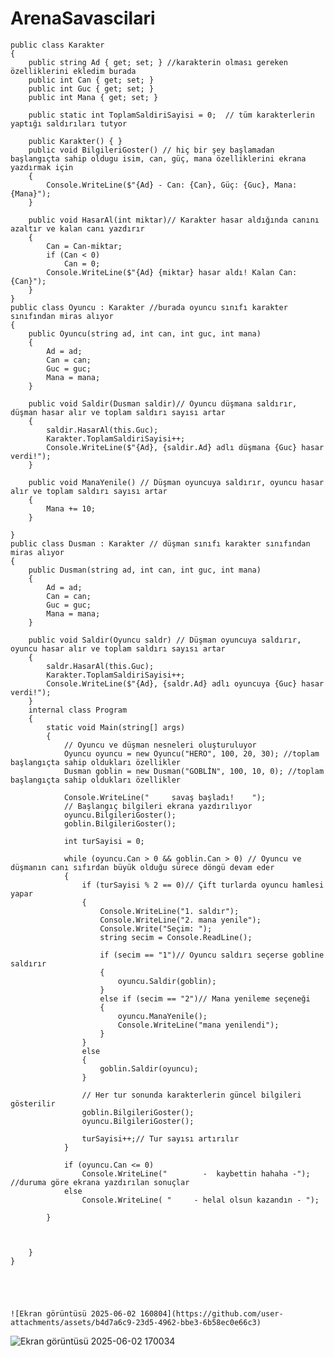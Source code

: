 # ArenaSavascilari

    public class Karakter
    {
        public string Ad { get; set; } //karakterin olması gereken özelliklerini ekledim burada
        public int Can { get; set; }  
        public int Guc { get; set; }
        public int Mana { get; set; }
      
        public static int ToplamSaldiriSayisi = 0;  // tüm karakterlerin yaptığı saldırıları tutyor

        public Karakter() { }
        public void BilgileriGoster() // hiç bir şey başlamadan başlangıçta sahip oldugu isim, can, güç, mana özelliklerini ekrana yazdırmak için
        {
            Console.WriteLine($"{Ad} - Can: {Can}, Güç: {Guc}, Mana: {Mana}");
        }
        
        public void HasarAl(int miktar)// Karakter hasar aldığında canını azaltır ve kalan canı yazdırır
        {
            Can = Can-miktar;
            if (Can < 0)
                Can = 0;
            Console.WriteLine($"{Ad} {miktar} hasar aldı! Kalan Can: {Can}");
        }
    }
    public class Oyuncu : Karakter //burada oyuncu sınıfı karakter sınıfından miras alıyor
    {
        public Oyuncu(string ad, int can, int guc, int mana)
        {
            Ad = ad;
            Can = can;
            Guc = guc;
            Mana = mana;
        }
        
        public void Saldir(Dusman saldir)// Oyuncu düşmana saldırır, düşman hasar alır ve toplam saldırı sayısı artar
        {
            saldir.HasarAl(this.Guc);
            Karakter.ToplamSaldiriSayisi++;
            Console.WriteLine($"{Ad}, {saldir.Ad} adlı düşmana {Guc} hasar verdi!");
        }
        
        public void ManaYenile() // Düşman oyuncuya saldırır, oyuncu hasar alır ve toplam saldırı sayısı artar
        {
            Mana += 10;
        }

    }
    public class Dusman : Karakter // düşman sınıfı karakter sınıfından miras alıyor
    {
        public Dusman(string ad, int can, int guc, int mana)
        {
            Ad = ad;
            Can = can;
            Guc = guc;
            Mana = mana;
        }

        public void Saldir(Oyuncu saldr) // Düşman oyuncuya saldırır, oyuncu hasar alır ve toplam saldırı sayısı artar
        {
            saldr.HasarAl(this.Guc);
            Karakter.ToplamSaldiriSayisi++; 
            Console.WriteLine($"{Ad}, {saldr.Ad} adlı oyuncuya {Guc} hasar verdi!");
        }
        internal class Program
        {
            static void Main(string[] args)
            {
                // Oyuncu ve düşman nesneleri oluşturuluyor
                Oyuncu oyuncu = new Oyuncu("HERO", 100, 20, 30); //toplam başlangıçta sahip oldukları özellikler
                Dusman goblin = new Dusman("GOBLİN", 100, 10, 0); //toplam başlangıçta sahip oldukları özellikler

                Console.WriteLine("     savaş başladı!    ");
                // Başlangıç bilgileri ekrana yazdırılıyor
                oyuncu.BilgileriGoster();
                goblin.BilgileriGoster();

                int turSayisi = 0;

                while (oyuncu.Can > 0 && goblin.Can > 0) // Oyuncu ve düşmanın canı sıfırdan büyük olduğu sürece döngü devam eder
                {
                    if (turSayisi % 2 == 0)// Çift turlarda oyuncu hamlesi yapar
                    {
                        Console.WriteLine("1. saldır");
                        Console.WriteLine("2. mana yenile");
                        Console.Write("Seçim: ");
                        string secim = Console.ReadLine();

                        if (secim == "1")// Oyuncu saldırı seçerse gobline saldırır
                        { 
                            oyuncu.Saldir(goblin);
                        }
                        else if (secim == "2")// Mana yenileme seçeneği
                        {
                            oyuncu.ManaYenile();
                            Console.WriteLine("mana yenilendi");
                        }
                    }
                    else
                    {
                        goblin.Saldir(oyuncu);
                    }

                    // Her tur sonunda karakterlerin güncel bilgileri gösterilir
                    goblin.BilgileriGoster();
                    oyuncu.BilgileriGoster();

                    turSayisi++;// Tur sayısı artırılır
                }

                if (oyuncu.Can <= 0)
                    Console.WriteLine("        -  kaybettin hahaha -"); //duruma göre ekrana yazdırılan sonuçlar
                else
                    Console.WriteLine( "     - helal olsun kazandın - ");

            }
      


        }
    }


    


    ![Ekran görüntüsü 2025-06-02 160804](https://github.com/user-attachments/assets/b4d7a6c9-23d5-4962-bbe3-6b58ec0e66c3)
    
  ![Ekran görüntüsü 2025-06-02 170034](https://github.com/user-attachments/assets/d47d072e-d78d-42cb-b088-ac708384b4ff)
  

